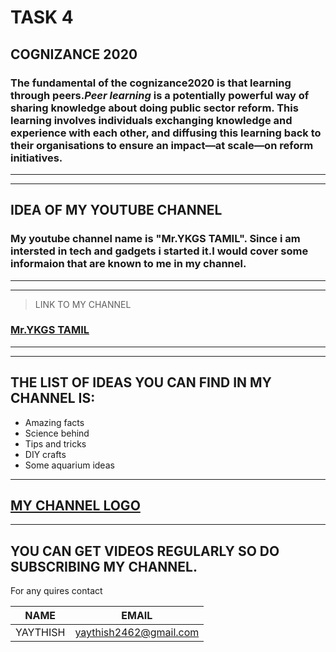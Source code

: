 # TASK 4
## COGNIZANCE 2020
### The fundamental of the __cognizance2020__ is that learning through peers._Peer learning_ is a potentially powerful way of sharing knowledge about doing public sector reform. This learning involves individuals exchanging knowledge and experience with each other, and diffusing this learning back to their organisations to ensure an impact—at scale—on reform initiatives.
---
---
##  IDEA OF MY YOUTUBE CHANNEL
### My youtube channel name is **"Mr.YKGS TAMIL"**. Since i am intersted in tech and gadgets i started it.I would cover some informaion that are known to me in my channel.
---
---
> LINK TO MY CHANNEL 
###     [Mr.YKGS TAMIL](https://www.youtube.com/channel/UCZyyDNR4bE7Nh7CF3J1BCng "Mr.YKGS TAMIL")
---
---
## THE LIST OF IDEAS YOU CAN FIND IN MY CHANNEL IS:
* Amazing facts
* Science behind
* Tips and tricks
* DIY crafts
* Some aquarium ideas
---
[MY CHANNEL LOGO](https://drive.google.com/file/d/1FpJyTLTwfZwNFppjL9OE329FZbafvrqM/view?usp=sharing)
---
---
## YOU CAN GET VIDEOS REGULARLY SO DO SUBSCRIBING MY CHANNEL.

For any quires contact

| NAME    |         EMAIL        |
|---------|----------------------|
|YAYTHISH| yaythish2462@gmail.com|

